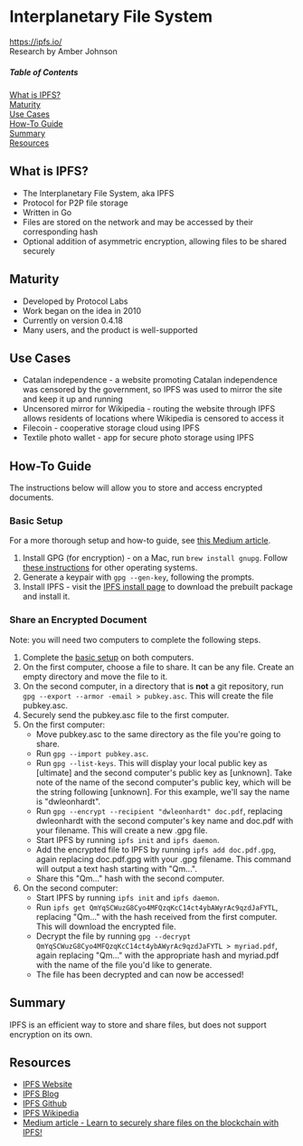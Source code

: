 # Interplanetary File System
https://ipfs.io/  
Research by Amber Johnson

##### Table of Contents
[What is IPFS?](#what-is-ipfs)  
[Maturity](#maturity)  
[Use Cases](#use-cases)  
[How-To Guide](#how-to-guide)  
[Summary](#summary)  
[Resources](#resources)  

## What is IPFS?
* The Interplanetary File System, aka IPFS
* Protocol for P2P file storage
* Written in Go
* Files are stored on the network and may be accessed by their corresponding hash
* Optional addition of asymmetric encryption, allowing files to be shared securely

## Maturity

* Developed by Protocol Labs
* Work began on the idea in 2010
* Currently on version 0.4.18
* Many users, and the product is well-supported

## Use Cases

* Catalan independence - a website promoting Catalan independence was censored by the government, so IPFS was used to mirror the site and keep it up and running
* Uncensored mirror for Wikipedia - routing the website through IPFS allows residents of locations where Wikipedia is censored to access it
* Filecoin - cooperative storage cloud using IPFS
* Textile photo wallet - app for secure photo storage using IPFS

## How-To Guide
The instructions below will allow you to store and access encrypted documents.

### Basic Setup
For a more thorough setup and how-to guide, see [this Medium article](https://medium.com/@mycoralhealth/learn-to-securely-share-files-on-the-blockchain-with-ipfs-219ee47df54c).

1. Install GPG (for encryption) - on a Mac, run `brew install gnupg`. Follow [these instructions](http://blog.ghostinthemachines.com/2015/03/01/how-to-use-gpg-command-line/) for other operating systems.
1. Generate a keypair with `gpg --gen-key`, following the prompts.
1. Install IPFS - visit the [IPFS install page](https://docs.ipfs.io/introduction/install/) to download the prebuilt package and install it.

### Share an Encrypted Document
Note: you will need two computers to complete the following steps.

1. Complete the [basic setup](#basic-setup) on both computers.
1. On the first computer, choose a file to share. It can be any file. Create an empty directory and move the file to it.
1. On the second computer, in a directory that is **not** a git repository, run `gpg --export --armor -email > pubkey.asc`. This will create the file pubkey.asc.
1. Securely send the pubkey.asc file to the first computer.
1. On the first computer:
    * Move pubkey.asc to the same directory as the file you're going to share.
    * Run `gpg --import pubkey.asc`.
    * Run `gpg --list-keys`. This will display your local public key as [ultimate] and the second computer's public key as [unknown]. Take note of the name of the second computer's public key, which will be the string following [unknown]. For this example, we'll say the name is "dwleonhardt".
    * Run `gpg --encrypt --recipient "dwleonhardt" doc.pdf`, replacing dwleonhardt with the second computer's key name and doc.pdf with your filename. This will create a new .gpg file.
    * Start IPFS by running `ipfs init` and `ipfs daemon`.
    * Add the encrypted file to IPFS by running `ipfs add doc.pdf.gpg`, again replacing doc.pdf.gpg with your .gpg filename. This command will output a text hash starting with "Qm...".
    * Share this "Qm..." hash with the second computer.
1. On the second computer:
    * Start IPFS by running `ipfs init` and `ipfs daemon`.
    * Run `ipfs get QmYqSCWuzG8Cyo4MFQzqKcC14ct4ybAWyrAc9qzdJaFYTL`, replacing "Qm..." with the hash received from the first computer. This will download the encrypted file.
    * Decrypt the file by running `gpg --decrypt QmYqSCWuzG8Cyo4MFQzqKcC14ct4ybAWyrAc9qzdJaFYTL > myriad.pdf`, again replacing "Qm..." with the appropriate hash and myriad.pdf with the name of the file you'd like to generate.
    * The file has been decrypted and can now be accessed!

## Summary
IPFS is an efficient way to store and share files, but does not support encryption on its own.

## Resources

* [IPFS Website](https://ipfs.io/)
* [IPFS Blog](https://blog.ipfs.io/)
* [IPFS Github](https://github.com/ipfs/ipfs)
* [IPFS Wikipedia](https://en.wikipedia.org/wiki/InterPlanetary_File_System)
* [Medium article - Learn to securely share files on the blockchain with IPFS!](https://medium.com/@mycoralhealth/learn-to-securely-share-files-on-the-blockchain-with-ipfs-219ee47df54c)
